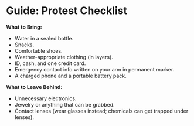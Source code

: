# Guide: Protest Checklist

**What to Bring:**
- Water in a sealed bottle.
- Snacks.
- Comfortable shoes.
- Weather-appropriate clothing (in layers).
- ID, cash, and one credit card.
- Emergency contact info written on your arm in permanent marker.
- A charged phone and a portable battery pack.

**What to Leave Behind:**
- Unnecessary electronics.
- Jewelry or anything that can be grabbed.
- Contact lenses (wear glasses instead; chemicals can get trapped under lenses).
